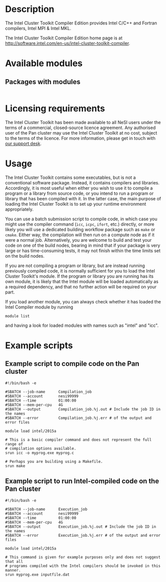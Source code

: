 <!-- The above lines, specifying the category, section and title, must be
present and always comprising the first three lines of the article. -->

# Description

The Intel Cluster Toolkit Compiler Edition provides Intel C/C++ and
Fortran compilers, Intel MPI & Intel MKL.

The Intel Cluster Toolkit Compiler Edition home page is at
<http://software.intel.com/en-us/intel-cluster-toolkit-compiler>.

# Available modules

## Packages with modules

<table>
<thead>
<tr class="header">
</tr>
</thead>
<tbody>
<tr class="odd">
</tr>
<tr class="even">
</tr>
<tr class="odd">
</tr>
<tr class="even">
</tr>
<tr class="odd">
</tr>
</tbody>
</table>

# Licensing requirements

The Intel Cluster Toolkit has been made available to all NeSI users
under the terms of a commercial, closed-source licence agreement. Any
authorised user of the Pan cluster may use the Intel Cluster Toolkit at
no cost, subject to the terms of the licence. For more information,
please get in touch with [our support desk](mailto:support@nesi.org.nz).

# Usage

The Intel Cluster Toolkit contains some executables, but is not a
conventional software package. Instead, it contains compilers and
libraries. Accordingly, it is most useful when either you wish to use it
to compile a program or a library from source code, or you intend to run
a program or library that has been compiled with it. In the latter case,
the main purpose of loading the Intel Cluster Toolkit is to set up your
runtime environment appropriately.

You can use a batch submission script to compile code, in which case you
might use the compiler command (`icc`, `icpc`, `ifort`, etc.) directly,
or more likely you will use a dedicated building workflow package such
as `make` or `cmake`. Either way, the compilation will then run on a
compute node as if it were a normal job. Alternatively, you are welcome
to build and test your code on one of the build nodes, bearing in mind
that if your package is very large or has time-consuming tests, it may
not finish within the time limits set on the build nodes.

If you are not compiling a program or library, but are instead running
previously compiled code, it is normally sufficient for you to load the
Intel Cluster Toolkit's module. If the program or library you are
running has its own module, it is likely that the Intel module will be
loaded automatically as a required dependency, and that no further
action will be required on your part.

If you load another module, you can always check whether it has loaded
the Intel Compiler module by running

    module list

and having a look for loaded modules with names such as "intel" and
"icc".

# Example scripts

## Example script to compile code on the Pan cluster

    #!/bin/bash -e

    #SBATCH --job-name      Compilation_job
    #SBATCH --account       nesi99999
    #SBATCH --time          01:00:00
    #SBATCH --mem-per-cpu   4G
    #SBATCH --output        Compilation_job.%j.out # Include the job ID in the names
    #SBATCH --error         Compilation_job.%j.err # of the output and error files

    module load intel/2015a

    # This is a basic compiler command and does not represent the full range of
    # compilation options available.
    srun icc -o myprog.exe myprog.c

    # Perhaps you are building using a Makefile.
    srun make

## Example script to run Intel-compiled code on the Pan cluster

    #!/bin/bash -e

    #SBATCH --job-name      Execution_job
    #SBATCH --account       nesi99999
    #SBATCH --time          01:00:00
    #SBATCH --mem-per-cpu   4G
    #SBATCH --output        Execution_job.%j.out # Include the job ID in the names
    #SBATCH --error         Execution_job.%j.err # of the output and error files

    module load intel/2015a

    # This command is given for example purposes only and does not suggest that all
    # programs compiled with the Intel compilers should be invoked in this manner.
    srun myprog.exe inputfile.dat

